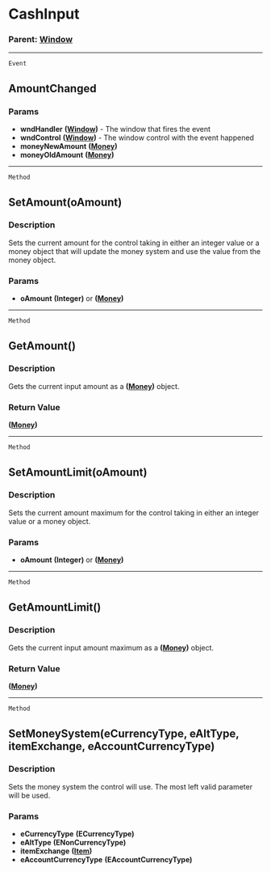 CashInput
==========

### Parent: [Window](../WindowControls/Window.md)

------------------------------------------------------------------------

`Event`

AmountChanged
-----------------------

### Params

-   **wndHandler** **([Window](../WindowControls/Window.md))** - The
    window that fires the event
-   **wndControl** **([Window](../WindowControls/Window.md))** - The
    window control with the event happened
-   **moneyNewAmount** **([Money](../Classes/Money.md))**
-   **moneyOldAmount** **([Money](../Classes/Money.md))**

------------------------------------------------------------------------

`Method`

SetAmount(oAmount)
-----------------------------------------------------

### Description

Sets the current amount for the control taking in either an integer value or a money object that will update the money system and use the value from the money object.

### Params

-   **oAmount** **(Integer)** or **([Money](../Classes/Money.md))**

------------------------------------------------------------------------

`Method`

GetAmount()
-----------------------------------------------------------------------------------------

### Description

Gets the current input amount as a **([Money](../Classes/Money.md))** object.

### Return Value
**([Money](../Classes/Money.md))**

------------------------------------------------------------------------

`Method`

SetAmountLimit(oAmount)
-----------

### Description

Sets the current amount maximum for the control taking in either an integer value or a money object.

### Params

-   **oAmount** **(Integer)** or **([Money](../Classes/Money.md))**

------------------------------------------------------------------------

`Method`

GetAmountLimit()
----------------

### Description

Gets the current input amount maximum as a **([Money](../Classes/Money.md))** object.

### Return Value
**([Money](../Classes/Money.md))**

------------------------------------------------------------------------

`Method`

SetMoneySystem(eCurrencyType, eAltType, itemExchange, eAccountCurrencyType)
----------------------

### Description

Sets the money system the control will use. The most left valid parameter will be used.

### Params

-   **eCurrencyType** **(ECurrencyType)**
-   **eAltType** **(ENonCurrencyType)**
-   **itemExchange** **([Item](../Classes/Item.md))**
-   **eAccountCurrencyType** **(EAccountCurrencyType)**
